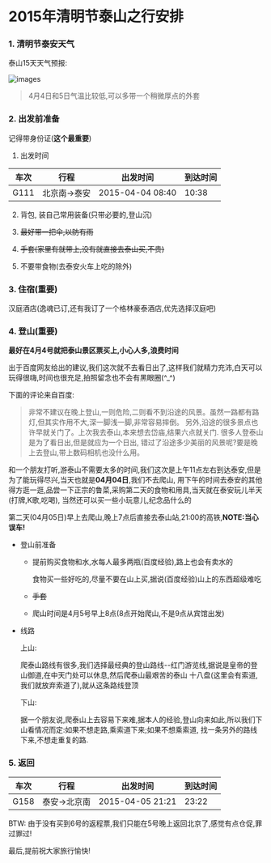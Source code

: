 2015年清明节泰山之行安排
========================

### 1. 清明节泰安天气

泰山15天天气预报:

![images](./res/清明节泰山天气预报.png)

> 4月4日和5日气温比较低,可以多带一个稍微厚点的外套

### 2. 出发前准备

记得带身份证(**这个最重要**)

1. 出发时间

| 车次 | 行程         | 出发时间         | 到达时间 |
| ---- | ----         | ----             | ----     |
| G111 | 北京南->泰安 | 2015-04-04 08:40 | 10:38    |

2. 背包, 装自己常用装备(只带必要的,登山沉)

3. ~~最好带一把伞,以防有雨~~

4. ~~手套(家里有就带上,没有就直接去泰山买,不贵)~~

5. 不要带食物(去泰安火车上吃的除外)


### 3. **住宿(重要)**

汉庭酒店(逸魂已订,还有我订了一个格林豪泰酒店,优先选择汉庭吧)


### 4. **登山(重要)**

**最好在4月4号就把泰山景区票买上,小心人多,浪费时间**

出于百度网友给出的建议,我们这次就不去看日出了,这样我们就精力充沛,白天可以玩得很嗨,时间也很充足,拍照留念也不会有黑眼圈(^_^)

下面的评论来自百度:

> 非常不建议在晚上登山,一则危险,二则看不到沿途的风景。虽然一路都有路灯,但其实作用不大,深一脚浅一脚,非常容易摔倒。
  另外,沿途的很多景点也许早就关门了。上次我去泰山,本来想去岱庙,结果六点就关门. 很多人登泰山是为了看日出,但是就应为一个日出,
  错过了沿途多少美丽的风景呢?要是晚上去登山,带上数码相机也没什么用。

和一个朋友打听,游泰山不需要太多的时间,我们这次是上午11点左右到达泰安,但是为了能玩得尽兴,当天也就是**04月04日**,我们不去爬山,
用下午的时间去泰安的其他得方逛一逛,品尝一下正宗的鲁菜,采购第二天的食物和用具,当天就在泰安玩儿半天(打牌,K歌,吃喝),
当然还可以买一些小玩意儿,纪念品什么的

第二天(04月05日)早上去爬山,晚上7点后直接去泰山站,21:00的高铁,**NOTE:当心误车!**

+ 登山前准备

    * 提前购买食物和水,水每人最多两瓶(百度经验),路上也会有卖水的

        食物买一些好吃的,尽量不要在山上买,据说(百度经验)山上的东西超级难吃

    * ~~手套~~

    * 爬山时间是4月5号早上8点(8点开始爬山,不是9点从宾馆出发)

+ 线路

    上山:

    爬泰山路线有很多,我们选择最经典的登山路线--红门游览线,据说是皇帝的登山御道,在中天门处可以休息,然后爬泰山最艰苦的泰山
    十八盘(这里会有索道,我们就放弃索道了),就从这条路线登顶

    下山:

    据一个朋友说,爬泰山上去容易下来难,据本人的经验,登山向来如此,所以我们下山看情况而定:如果不想走路,乘索道下来;如果不想乘索道,
    找一条另外的路线下来,不想走重复的路.



### 5. 返回

| 车次 | 行程         | 出发时间         | 到达时间 |
| ---- | ----         | ----             | ----     |
| G158 | 泰安->北京南 | 2015-04-05 21:21 | 23:22    |

BTW: 由于没有买到6号的返程票,我们只能在5号晚上返回北京了,感觉有点仓促,罪过罪过!

最后,提前祝大家旅行愉快!

